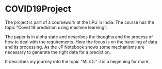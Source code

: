 # COVID19Project

The project is part of a coursework at the LPU in India. The course has the topic "Covid 19 prediction using machine learning". 

The paper is in alpha state and describes the thoughts and the process of how to deal with the requirements. Here the focus is on the handling of data and its processing. As the JP Notebook shows some mechanisms are necessary to generate the right data for a prediction. 

It describes my journey into the topic "ML/DL" it is a beginning for more.


